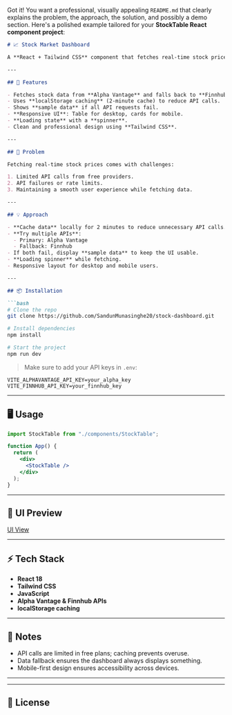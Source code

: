 Got it! You want a professional, visually appealing `README.md` that clearly explains the problem, the approach, the solution, and possibly a demo section. Here's a polished example tailored for your **StockTable React component project**:

````markdown
# 📈 Stock Market Dashboard

A **React + Tailwind CSS** component that fetches real-time stock prices with **fallback mechanisms**, caching, and responsive UI.

---

## 🚀 Features

- Fetches stock data from **Alpha Vantage** and falls back to **Finnhub** if the primary API fails.
- Uses **localStorage caching** (2-minute cache) to reduce API calls.
- Shows **sample data** if all API requests fail.
- **Responsive UI**: Table for desktop, cards for mobile.
- **Loading state** with a **spinner**.
- Clean and professional design using **Tailwind CSS**.

---

## 🧩 Problem

Fetching real-time stock prices comes with challenges:

1. Limited API calls from free providers.
2. API failures or rate limits.
3. Maintaining a smooth user experience while fetching data.

---

## 💡 Approach

- **Cache data** locally for 2 minutes to reduce unnecessary API calls.
- **Try multiple APIs**:
  - Primary: Alpha Vantage
  - Fallback: Finnhub
- If both fail, display **sample data** to keep the UI usable.
- **Loading spinner** while fetching.
- Responsive layout for desktop and mobile users.

---

## 📦 Installation

```bash
# Clone the repo
git clone https://github.com/SandunMunasinghe20/stock-dashboard.git

# Install dependencies
npm install

# Start the project
npm run dev
````

> Make sure to add your API keys in `.env`:

```env
VITE_ALPHAVANTAGE_API_KEY=your_alpha_key
VITE_FINNHUB_API_KEY=your_finnhub_key
```

---

## 🖥️ Usage

```jsx
import StockTable from "./components/StockTable";

function App() {
  return (
    <div>
      <StockTable />
    </div>
  );
}
```

---

## 🎨 UI Preview
[UI View](./screenshots/UI.png) 

---

## ⚡ Tech Stack

* **React 18**
* **Tailwind CSS**
* **JavaScript**
* **Alpha Vantage & Finnhub APIs**
* **localStorage caching**

---

## 📝 Notes

* API calls are limited in free plans; caching prevents overuse.
* Data fallback ensures the dashboard always displays something.
* Mobile-first design ensures accessibility across devices.

---

---

## 📜 License




